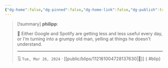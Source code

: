 ```yaml
---
{"dg-home":false,"dg-pinned":false,"dg-home-link":false,"dg-publish":true,"type":"blip","disabled rules":["yaml-title","yaml-title-alias","file-name-heading"],"title":"philipp on mastodon @ 2024-03-26","created-date":"2024-03-26T08:18:32","id":112161004728137630,"updated-date":"2025-05-02T08:50:43","dg-path":"blips/112161004728137630.md","permalink":"/blips/112161004728137630/","dgPassFrontmatter":true,"created":"2024-03-26T08:18:32","updated":"2025-05-02T08:50:43"}
---
```


> [!summary] **philipp**:
>
> 🙎 Either Google and Spotify are getting less and less useful every day, or I'm turning into a grumpy old man, yelling at things he doesn't understand.
> - - -
>
> 🗓️ `Tue, Mar 26, 2024` · [[public/blips/112161004728137630\|🔗]]
{ #blip}

